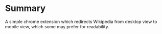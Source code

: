 # Summary
A simple chrome extension which redirects Wikipedia from desktop view to mobile view, which some may prefer for readability.
